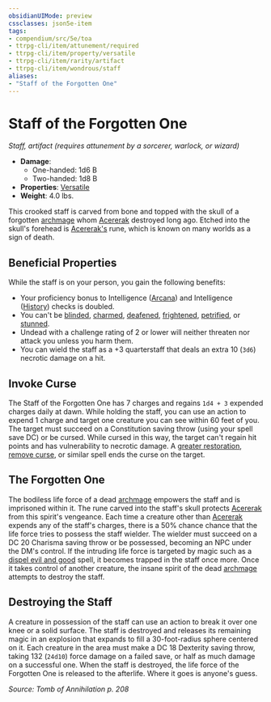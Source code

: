 ```yaml
---
obsidianUIMode: preview
cssclasses: json5e-item
tags:
- compendium/src/5e/toa
- ttrpg-cli/item/attunement/required
- ttrpg-cli/item/property/versatile
- ttrpg-cli/item/rarity/artifact
- ttrpg-cli/item/wondrous/staff
aliases: 
- "Staff of the Forgotten One"
---
```

# Staff of the Forgotten One
*Staff, artifact (requires attunement by a sorcerer, warlock, or wizard)*  

- **Damage**:
  - One-handed: 1d6 B
  - Two-handed: 1d8 B
- **Properties**: [Versatile](/3-Mechanics/CLI/rules/item-properties.md#Versatile)
- **Weight**: 4.0 lbs.

This crooked staff is carved from bone and topped with the skull of a forgotten [archmage](/3-Mechanics/CLI/bestiary/humanoid/archmage.md) whom [Acererak](/3-Mechanics/CLI/bestiary/npc/acererak-toa.md) destroyed long ago. Etched into the skull's forehead is [Acererak's](/3-Mechanics/CLI/bestiary/npc/acererak-toa.md) rune, which is known on many worlds as a sign of death.

## Beneficial Properties

While the staff is on your person, you gain the following benefits:

- Your proficiency bonus to Intelligence ([Arcana](/3-Mechanics/CLI/rules/skills.md#Arcana)) and Intelligence ([History](/3-Mechanics/CLI/rules/skills.md#History)) checks is doubled.  
- You can't be [blinded](/3-Mechanics/CLI/rules/conditions.md#blinded), [charmed](/3-Mechanics/CLI/rules/conditions.md#charmed), [deafened](/3-Mechanics/CLI/rules/conditions.md#deafened), [frightened](/3-Mechanics/CLI/rules/conditions.md#frightened), [petrified](/3-Mechanics/CLI/rules/conditions.md#petrified), or [stunned](/3-Mechanics/CLI/rules/conditions.md#stunned).  
- Undead with a challenge rating of 2 or lower will neither threaten nor attack you unless you harm them.  
- You can wield the staff as a +3 quarterstaff that deals an extra 10 (`3d6`) necrotic damage on a hit.  

## Invoke Curse

The Staff of the Forgotten One has 7 charges and regains `1d4 + 3` expended charges daily at dawn. While holding the staff, you can use an action to expend 1 charge and target one creature you can see within 60 feet of you. The target must succeed on a Constitution saving throw (using your spell save DC) or be cursed. While cursed in this way, the target can't regain hit points and has vulnerability to necrotic damage. A [greater restoration](/3-Mechanics/CLI/spells/greater-restoration.md), [remove curse](/3-Mechanics/CLI/spells/remove-curse.md), or similar spell ends the curse on the target.

## The Forgotten One

The bodiless life force of a dead [archmage](/3-Mechanics/CLI/bestiary/humanoid/archmage.md) empowers the staff and is imprisoned within it. The rune carved into the staff's skull protects [Acererak](/3-Mechanics/CLI/bestiary/npc/acererak-toa.md) from this spirit's vengeance. Each time a creature other than [Acererak](/3-Mechanics/CLI/bestiary/npc/acererak-toa.md) expends any of the staff's charges, there is a 50% chance chance that the life force tries to possess the staff wielder. The wielder must succeed on a DC 20 Charisma saving throw or be possessed, becoming an NPC under the DM's control. If the intruding life force is targeted by magic such as a [dispel evil and good](/3-Mechanics/CLI/spells/dispel-evil-and-good.md) spell, it becomes trapped in the staff once more. Once it takes control of another creature, the insane spirit of the dead [archmage](/3-Mechanics/CLI/bestiary/humanoid/archmage.md) attempts to destroy the staff.

## Destroying the Staff

A creature in possession of the staff can use an action to break it over one knee or a solid surface. The staff is destroyed and releases its remaining magic in an explosion that expands to fill a 30-foot-radius sphere centered on it. Each creature in the area must make a DC 18 Dexterity saving throw, taking 132 (`24d10`) force damage on a failed save, or half as much damage on a successful one. When the staff is destroyed, the life force of the Forgotten One is released to the afterlife. Where it goes is anyone's guess.

*Source: Tomb of Annihilation p. 208*